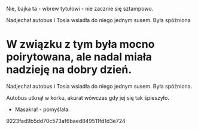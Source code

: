 Nie, bajka ta - wbrew tytułowi - nie zacznie się sztampowo.


Nadjechał autobus i Tosia wsiadła do niego jednym susem. Była spóźniona

W związku z tym była mocno poirytowana, ale nadal miała nadzieję na dobry dzień.
=======
Nadjechał autobus i Tosia wsiadła do niego jednym susem. Była spóźniona.

Autobus utknął w korku, akurat wówczas gdy jej się tak śpieszyło.
- Masakra! - pomyślała.

9223fad9b5dd70c573af6baed849511fd1d3e724
